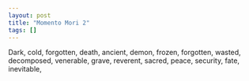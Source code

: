 ```yaml
---
layout: post
title: "Momento Mori 2"
tags: []
---
```


Dark, cold, forgotten, death, ancient, demon, frozen, forgotten, wasted, decomposed, 
venerable, grave, reverent, sacred, peace, security, fate, inevitable,